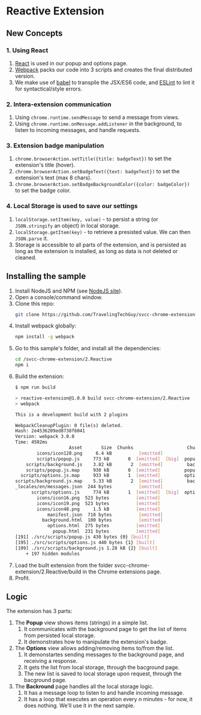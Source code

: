 # Reactive Extension

## New Concepts

### 1. Using React

1. [React](https://facebook.github.io/react/) is used in our popup and options page.
1. [Webpack](https://webpack.github.io/) packs our code into 3 scripts and creates the final distributed version.
1. We make use of [babel](https://babeljs.io/) to transpile the JSX/ES6 code, and [ESLint](eslint.org/) to lint it for syntactical/style errors.

### 2. Intera-extension communication

1. Using `chrome.runtime.sendMessage` to send a message from views.
1. Using `chrome.runtime.onMessage.addListener` in the background, to listen to incoming messages, and handle requests.

### 3. Extension badge manipulation

1. `chrome.browserAction.setTitle({title: badgeText})` to set the extension's title (hover).
1. `chrome.browserAction.setBadgeText({text: badgeText})` to set the extension's text (max 8 chars).
1. `chrome.browserAction.setBadgeBackgroundColor({color: badgeColor})` to set the badge color.

### 4. Local Storage is used to save our settings

1. `localStorage.setItem(key, value)` - to persist a string (or `JSON.stringify` an object) in local storage.
1. `localStorage.getItem(key)` - to retrieve a presisted value. We can then `JSON.parse` it.
1. Storage is accessible to all parts of the extension, and is persisted as long as the extension is installed, as long as data is not deleted or cleaned.

## Installing the sample

1. Install NodeJS and NPM (see [NodeJS site](https://nodejs.org/)).
1. Open a console/command window.
1. Clone this repo:
    ```bash
    git clone https://github.com/TravelingTechGuy/svcc-chrome-extension.git
    ```
1. Install webpack globally:
    ```bash
    npm install -g webpack
    ```
1. Go to this sample's folder, and install all the dependencies:
    ```bash
    cd /svcc-chrome-extension/2.Reactive
    npm i
    ```
1. Build the extension:
    ```bash
    $ npm run build

    > reactive-extension@1.0.0 build svcc-chrome-extension/2.Reactive
    > webpack

    This is a development build with 2 plugins

    WebpackCleanupPlugin: 0 file(s) deleted.
    Hash: 2e4536209ed8738f6041
    Version: webpack 3.0.0
    Time: 4502ms
                        Asset       Size  Chunks                    Chunk Names
            icons/icon128.png     6.4 kB          [emitted]
            scripts/popup.js     773 kB       0  [emitted]  [big]  popup
        scripts/background.js    3.82 kB       2  [emitted]         background
        scripts/popup.js.map     930 kB       0  [emitted]         popup
      scripts/options.js.map     933 kB       1  [emitted]         options
    scripts/background.js.map    5.33 kB       2  [emitted]         background
    _locales/en/messages.json  244 bytes          [emitted]
          scripts/options.js     774 kB       1  [emitted]  [big]  options
            icons/icon16.png  523 bytes          [emitted]
            icons/icon19.png  523 bytes          [emitted]
            icons/icon48.png     1.5 kB          [emitted]
                manifest.json  718 bytes          [emitted]
              background.html  100 bytes          [emitted]
                options.html  275 bytes          [emitted]
                  popup.html  231 bytes          [emitted]
    [191] ./src/scripts/popup.js 430 bytes {0} [built]
    [195] ./src/scripts/options.js 440 bytes {1} [built]
    [199] ./src/scripts/background.js 1.28 kB {2} [built]
        + 197 hidden modules
    ```
1. Load the built extension from the folder svcc-chrome-extension/2.Reactive/build in the Chrome extensions page.
1. Profit.

## Logic

The extension has 3 parts:

1. The **Popup** view shows items (strings) in a simple list.
    1. It communicates with the background page to get the list of items from persisted local storage.
    1. It demonstrates how to manipulate the extension's badge.
1. The **Options** view allows adding/removing items to/from the list.
    1. It demonstartes sending messages to the background page, and receiving a response.
    1. It gets the list from local storage, through the bacground page.
    1. The new list is saved to local storage upon request, through the bacground page.
1. The **Backround** page handles all the local storage logic.
    1. It has a message loop to listen to and handle incoming message.
    1. It has a loop that executes an operation every *n* minutes - for now, it does nothing. We'll use it in the next sample.
